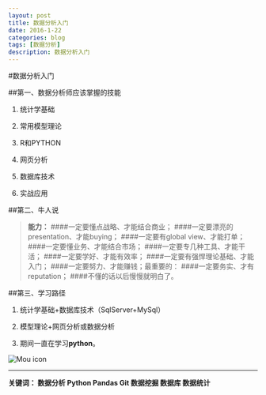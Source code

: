 ```yaml
---
layout: post
title: 数据分析入门
date: 2016-1-22
categories: blog
tags: [数据分析]
description: 数据分析入门
---
```

#数据分析入门

##第一、数据分析师应该掌握的技能

1.	统计学基础

2.	常用模型理论

3.	R和PYTHON

4.	网页分析

5.	数据库技术

6.	实战应用

##第二、牛人说

>**能力：**
####一定要懂点战略、才能结合商业；
####一定要漂亮的presentation、才能buying；
####一定要有global view、才能打单；
####一定要懂业务、才能结合市场；
####一定要专几种工具、才能干活；
####一定要学好、才能有效率；
####一定要有强悍理论基础、才能入门；
####一定要努力、才能赚钱；最重要的：
####一定要务实、才有reputation；
####不懂的话以后慢慢就明白了。

##第三、学习路径
1.	统计学基础+数据库技术（SqlServer+MySql）

2.	模型理论+网页分析或数据分析

3.	期间一直在学习**python**。

![Mou icon](http://7xqd4t.com1.z0.glb.clouddn.com/year2016-eagle-data.jpg)
***
**关键词： 数据分析  Python  Pandas  Git  数据挖掘  数据库  数据统计**
